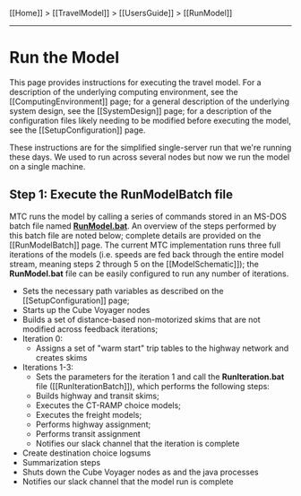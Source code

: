 [[Home]] > [[TravelModel]] > [[UsersGuide]] > [[RunModel]]

---

# Run the Model

This page provides instructions for executing the travel model. For a description of the underlying computing environment, see the [[ComputingEnvironment]] page; for a general description of the underlying system design, see the [[SystemDesign]] page; for a description of the configuration files likely needing to be modified before executing the model, see the [[SetupConfiguration]] page.

These instructions are for the simplified single-server run that we're running these days.  We used to run across several nodes but now we run the model on a single machine.

## Step 1: Execute the RunModelBatch file

MTC runs the model by calling a series of commands stored in an MS-DOS batch file named [**RunModel.bat**](https://github.com/MetropolitanTransportationCommission/travel-model-one/blob/master/model-files/RunModel.bat). An overview of the steps performed by this batch file are noted below; complete details are provided on the [[RunModelBatch]] page. The current MTC implementation runs three full iterations of the models (i.e. speeds are fed back through the entire model stream, meaning steps 2 through 5 on the [[ModelSchematic]]); the **RunModel.bat** file can be easily configured to run any number of iterations.

* Sets the necessary path variables as described on the [[SetupConfiguration]] page;
* Starts up the Cube Voyager nodes
* Builds a set of distance-based non-motorized skims that are not modified across feedback iterations;
* Iteration 0:
  * Assigns a set of "warm start" trip tables to the highway network and creates skims
* Iterations 1-3:
  * Sets the parameters for the iteration 1 and call the **RunIteration.bat** file ([[RunIterationBatch]]), which performs the following steps:
   * Builds highway and transit skims;
   * Executes the CT-RAMP choice models;
   * Executes the freight models;
   * Performs highway assignment;
   * Performs transit assignment
   * Notifies our slack channel that the iteration is complete
* Create destination choice logsums
* Summarization steps
* Shuts down the Cube Voyager nodes as and the java processes
* Notifies our slack channel that the model run is complete

